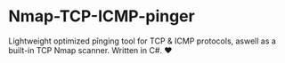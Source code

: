 # Nmap-TCP-ICMP-pinger

Lightweight optimized pînging tool for TCP &amp; ICMP protocols, aswell as a built-in TCP Nmap scanner. Written in C#. ❤️
